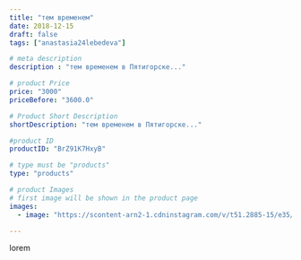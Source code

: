```yaml
---
title: "тем временем"
date: 2018-12-15
draft: false
tags: ["anastasia24lebedeva"]

# meta description
description : "тем временем в Пятигорске..."

# product Price
price: "3000"
priceBefore: "3600.0"

# Product Short Description
shortDescription: "тем временем в Пятигорске..."

#product ID
productID: "BrZ91K7HxyB"

# type must be "products"
type: "products"

# product Images
# first image will be shown in the product page
images:
  - image: "https://scontent-arn2-1.cdninstagram.com/v/t51.2885-15/e35/46517757_275962513112787_293294618677680028_n.jpg?se=7&tp=1&_nc_ht=scontent-arn2-1.cdninstagram.com&_nc_cat=103&_nc_ohc=kCM86HXuuGkAX9M7IOZ&ccb=7-4&oh=d240badec3833515dbdfc87edd3484f2&oe=608244A8&ig_cache_key=MTkzNDg0OTQ0OTYzMTA5NTkzNw%3D%3D.2-ccb7-4"

---
```

lorem
